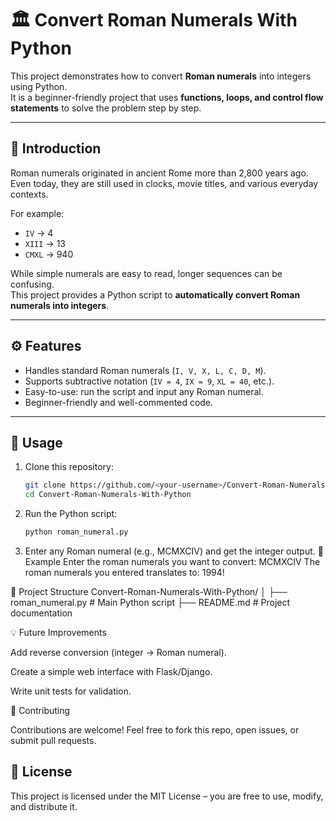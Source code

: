 # 🏛️ Convert Roman Numerals With Python  

This project demonstrates how to convert **Roman numerals** into integers using Python.  
It is a beginner-friendly project that uses **functions, loops, and control flow statements** to solve the problem step by step.  

---

## 📖 Introduction  

Roman numerals originated in ancient Rome more than 2,800 years ago.  
Even today, they are still used in clocks, movie titles, and various everyday contexts.  

For example:  
- `IV` → 4  
- `XIII` → 13  
- `CMXL` → 940  

While simple numerals are easy to read, longer sequences can be confusing.  
This project provides a Python script to **automatically convert Roman numerals into integers**.  

---

## ⚙️ Features  

- Handles standard Roman numerals (`I, V, X, L, C, D, M`).  
- Supports subtractive notation (`IV = 4`, `IX = 9`, `XL = 40`, etc.).  
- Easy-to-use: run the script and input any Roman numeral.  
- Beginner-friendly and well-commented code.  

---

## 🚀 Usage  

1. Clone this repository:  
   ```bash
   git clone https://github.com/<your-username>/Convert-Roman-Numerals-With-Python.git
   cd Convert-Roman-Numerals-With-Python
2. Run the Python script:  
   ```bash
   python roman_numeral.py
3. Enter any Roman numeral (e.g., MCMXCIV) and get the integer output.
🧩 Example
Enter the roman numerals you want to convert: MCMXCIV
The roman numerals you entered translates to: 1994!

📂 Project Structure
Convert-Roman-Numerals-With-Python/
│
├── roman_numeral.py   # Main Python script
├── README.md          # Project documentation

💡 Future Improvements

Add reverse conversion (integer → Roman numeral).

Create a simple web interface with Flask/Django.

Write unit tests for validation.

🤝 Contributing

Contributions are welcome!
Feel free to fork this repo, open issues, or submit pull requests.

## 📜 License  

This project is licensed under the MIT License – you are free to use, modify, and distribute it.  


